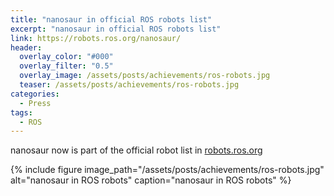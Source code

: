 ```yaml
---
title: "nanosaur in official ROS robots list"
excerpt: "nanosaur in official ROS robots list"
link: https://robots.ros.org/nanosaur/
header:
  overlay_color: "#000"
  overlay_filter: "0.5"
  overlay_image: /assets/posts/achievements/ros-robots.jpg
  teaser: /assets/posts/achievements/ros-robots.jpg
categories:
  - Press
tags:
  - ROS
---
```


nanosaur now is part of the official robot list in [robots.ros.org](https://robots.ros.org/)

{% include figure image_path="/assets/posts/achievements/ros-robots.jpg" alt="nanosaur in ROS robots" caption="nanosaur in ROS robots" %}
